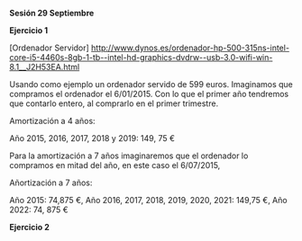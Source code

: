 **Sesión 29 Septiembre**

**Ejercicio 1**

[Ordenador Servidor] http://www.dynos.es/ordenador-hp-500-315ns-intel-core-i5-4460s-8gb-1-tb--intel-hd-graphics-dvdrw--usb-3.0-wifi-win-8.1__J2H53EA.html

Usando como ejemplo un ordenador servido de 599 euros. Imaginamos que compramos el ordenador el 6/01/2015. Con lo que el primer año tendremos que contarlo entero, al comprarlo en el primer trimestre. 

Amortización a 4 años: 

Año 2015, 2016, 2017, 2018 y 2019: 149, 75 €

Para la amortización a 7 años imaginaremos que el ordenador lo compramos en mitad del año, en este caso el 6/07/2015,

Añortización a 7 años:

Año 2015: 74,875 €, 
Año 2016, 2017, 2018, 2019, 2020, 2021: 149,75 €, 
Año 2022: 74, 875 € 

**Ejercicio 2**
